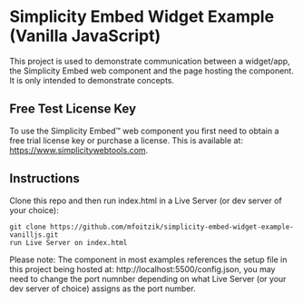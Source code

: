 # Simplicity Embed Widget Example (Vanilla JavaScript)

This project is used to demonstrate communication between a widget/app, the Simplicity Embed web component and the page hosting the component. It is only intended to demonstrate concepts.

## Free Test License Key
To use the Simplicity Embed&trade; web component you first need to obtain a free trial license key or purchase a license. This is available at: <https://www.simplicitywebtools.com>.

## Instructions
Clone this repo and then run index.html in a Live Server (or dev server of your choice):

```
git clone https://github.com/mfoitzik/simplicity-embed-widget-example-vanilljs.git
run Live Server on index.html
```

Please note: The <simplicity-embed> component in most examples references the setup file in this project being hosted at: http://localhost:5500/config.json, you may need to change the port numnber depending on what Live Server (or your dev server of choice) assigns as the port number.
